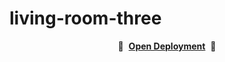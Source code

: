 # living-room-three

<p align="center">
    🚀&nbsp;&nbsp;<b><a href="https://gvguy.github.io/living-room-three/">Open Deployment</a></b>&nbsp;&nbsp;🚀
</p>
